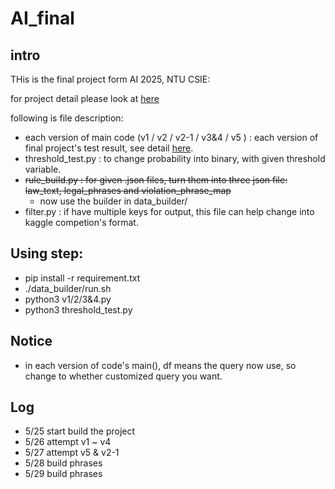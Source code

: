 # AI_final
## intro
THis is the final project form AI 2025, NTU CSIE:

for project detail please look at [here](https://docs.google.com/presentation/d/1TrBFk5A7fMfh60rGPmu3xdWQ78Cg-IiHZi-g-EQ3oI4/edit?usp=sharing)

following is file description:
* each version of main code (v1 / v2 / v2-1 / v3&4 / v5 ) : each version of final project's test result, see detail [here](https://docs.google.com/spreadsheets/d/1mRxqmu4xJbp-S1nUJGqFsXGhO7F7piEEUoOud6WOX68/edit?usp=sharing).
* threshold_test.py : to change probability into binary, with given threshold variable. 
* ~~rule_build.py : for given .json files, turn them into three json file: law_text, legal_phrases and violation_phrase_map~~
    * now use the builder in data_builder/
* filter.py : if have multiple keys for output, this file can help change into kaggle competion's format.

## Using step:
* pip install -r requirement.txt
* ./data_builder/run.sh
* python3 v1/2/3&4.py
* python3 threshold_test.py

## Notice
* in each version of code's main(), df means the query now use, so change to whether customized query you want.


## Log
* 5/25 start build the project
* 5/26 attempt v1 ~ v4
* 5/27 attempt v5 & v2-1
* 5/28 build phrases
* 5/29 build phrases